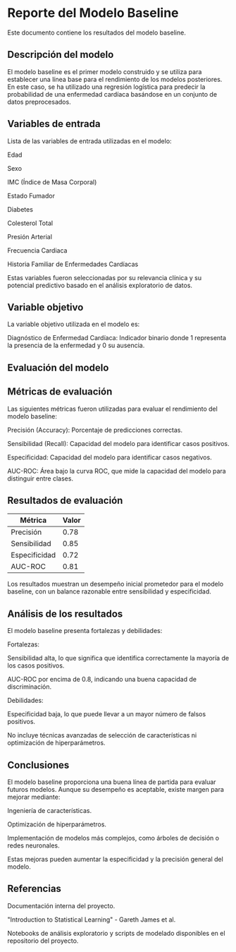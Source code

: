 # Reporte del Modelo Baseline

Este documento contiene los resultados del modelo baseline.

## Descripción del modelo

El modelo baseline es el primer modelo construido y se utiliza para establecer una línea base para el rendimiento de los modelos posteriores. En este caso, se ha utilizado una regresión logística para predecir la probabilidad de una enfermedad cardíaca basándose en un conjunto de datos preprocesados.

## Variables de entrada

Lista de las variables de entrada utilizadas en el modelo:

Edad

Sexo

IMC (Índice de Masa Corporal)

Estado Fumador

Diabetes

Colesterol Total

Presión Arterial

Frecuencia Cardiaca

Historia Familiar de Enfermedades Cardíacas

Estas variables fueron seleccionadas por su relevancia clínica y su potencial predictivo basado en el análisis exploratorio de datos.

## Variable objetivo

La variable objetivo utilizada en el modelo es:

Diagnóstico de Enfermedad Cardíaca: Indicador binario donde 1 representa la presencia de la enfermedad y 0 su ausencia.

## Evaluación del modelo

## Métricas de evaluación

Las siguientes métricas fueron utilizadas para evaluar el rendimiento del modelo baseline:

Precisión (Accuracy): Porcentaje de predicciones correctas.

Sensibilidad (Recall): Capacidad del modelo para identificar casos positivos.

Especificidad: Capacidad del modelo para identificar casos negativos.

AUC-ROC: Área bajo la curva ROC, que mide la capacidad del modelo para distinguir entre clases.

## Resultados de evaluación

| Métrica  | Valor |
| ------------- | ------------- |
| Precisión  | 0.78  |
| Sensibilidad  | 0.85  |
| Especificidad  | 0.72  |
| AUC-ROC  | 0.81  |

Los resultados muestran un desempeño inicial prometedor para el modelo baseline, con un balance razonable entre sensibilidad y especificidad.

## Análisis de los resultados

El modelo baseline presenta fortalezas y debilidades:

Fortalezas:

Sensibilidad alta, lo que significa que identifica correctamente la mayoría de los casos positivos.

AUC-ROC por encima de 0.8, indicando una buena capacidad de discriminación.

Debilidades:

Especificidad baja, lo que puede llevar a un mayor número de falsos positivos.

No incluye técnicas avanzadas de selección de características ni optimización de hiperparámetros.

## Conclusiones

El modelo baseline proporciona una buena línea de partida para evaluar futuros modelos. Aunque su desempeño es aceptable, existe margen para mejorar mediante:

Ingeniería de características.

Optimización de hiperparámetros.

Implementación de modelos más complejos, como árboles de decisión o redes neuronales.

Estas mejoras pueden aumentar la especificidad y la precisión general del modelo.

## Referencias

Documentación interna del proyecto.

"Introduction to Statistical Learning" - Gareth James et al.

Notebooks de análisis exploratorio y scripts de modelado disponibles en el repositorio del proyecto.
